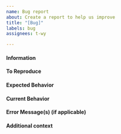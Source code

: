 ```yaml
---
name: Bug report
about: Create a report to help us improve
title: "[Bug]"
labels: bug
assignees: t-wy

---
```


#### Information

<!-- a clear and concise description of what the bug is -->
<!-- discord environment, command used, or steps that can reproduce the issue -->

#### To Reproduce

<!-- steps to reproduce the behavior -->

#### Expected Behavior

<!-- a clear and concise description of what you expected to happen  -->

#### Current Behavior

<!-- a clear and concise description of what is actually happening  -->

#### Error Message(s) (if applicable)

<!-- applicable, add screenshots to help explain your problem -->

#### Additional context

<!-- add any other context about the problem here -->
